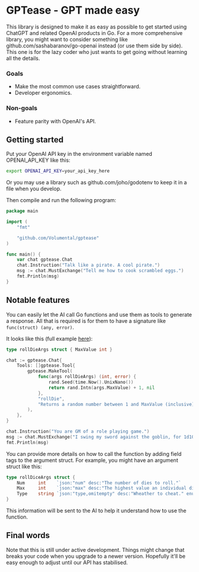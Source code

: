 GPTease - GPT made easy
=======================

This library is designed to make it as easy as possible to get started using ChatGPT and related OpenAI products in Go. For a more comprehensive library, you might want to consider something like github.com/sashabaranov/go-openai instead (or use them side by side). This one is for the lazy coder who just wants to get going without learning all the details.

### Goals

* Make the most common use cases straightforward.
* Developer ergonomics.

### Non-goals

* Feature parity with OpenAI's API.

Getting started
---------------

Put your OpenAI API key in the environment variable named OPENAI_API_KEY like this:

```sh
export OPENAI_API_KEY=your_api_key_here
```

Or you may use a library such as github.com/joho/godotenv to keep it in a file when you develop.

Then compile and run the following program:

```go
package main

import (
    "fmt"

    "github.com/Volumental/gptease"
)

func main() {
    var chat gptease.Chat
    chat.Instruction("Talk like a pirate. A cool pirate.")
    msg := chat.MustExchange("Tell me how to cook scrambled eggs.")
    fmt.Println(msg)
}
```

Notable features
----------------

You can easily let the AI call Go functions and use them as tools to generate a response. All that is required is for them to have a signature like `func(struct) (any, error)`.

It looks like this (full example [here](examples/gm/main.go)):

```go
type rollDieArgs struct { MaxValue int }

chat := gptease.Chat{
    Tools: []gptease.Tool{
        gptease.MakeTool(
            func(args rollDieArgs) (int, error) {
                rand.Seed(time.Now().UnixNano())
                return rand.Intn(args.MaxValue) + 1, nil
            },
            "rollDie",
            "Returns a random number between 1 and MaxValue (inclusive).",
        ),
    },
}

chat.Instruction("You are GM of a role playing game.")
msg := chat.MustExchange("I swing my sword against the goblin, for 1d10 damage.")
fmt.Println(msg)
```

You can provide more details on how to call the function by adding field tags to the argument struct. For example, you might have an argument struct like this:

```go
type rollDiceArgs struct {
    Num     int    `json:"num" desc:"The number of dies to roll."`
    Max     int    `json:"max" desc:"The highest value an individual die can show."`
    Type    string `json:"type,omitempty" desc:"Wheather to cheat." enum:"loaded,fair"`
}
```

This information will be sent to the AI to help it understand how to use the function.

Final words
-----------

Note that this is still under active development. Things might change that breaks your code when you upgrade to a newer version. Hopefully it'll be easy enough to adjust until our API has stabilised.
